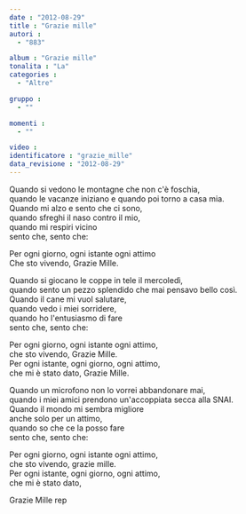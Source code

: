 ```yaml
---
date : "2012-08-29"
title : "Grazie mille"
autori : 
  - "883"

album : "Grazie mille"
tonalita : "La"
categories : 
  - "Altre"

gruppo : 
  - ""

momenti : 
  - ""

video : 
identificatore : "grazie_mille"
data_revisione : "2012-08-29"
---
```

  
  
 Quando si vedono le montagne che non c'è foschia,  
quando le vacanze iniziano e quando poi torno a casa mia.  
Quando mi alzo e sento che ci sono,  
quando sfreghi il naso contro il mio,  
quando mi respiri vicino  
sento che, sento che:  
  
  
Per ogni giorno, ogni istante ogni attimo  
Che sto vivendo, Grazie Mille.  
  
  
  
Quando si giocano le coppe in tele il mercoledì,  
quando sento un pezzo splendido che mai pensavo bello così.  
Quando il cane mi vuol salutare,  
quando vedo i miei sorridere,  
quando ho l'entusiasmo di fare  
sento che, sento che:  
  
  
Per ogni giorno, ogni istante ogni attimo,  
che sto vivendo, Grazie Mille.  
Per ogni istante, ogni giorno, ogni attimo,  
che mi è stato dato, Grazie Mille.  
  
  
Quando un microfono non lo vorrei abbandonare mai,  
quando i miei amici prendono un'accoppiata secca alla SNAI.  
Quando il mondo mi sembra migliore  
anche solo per un attimo,  
quando so che ce la posso fare  
sento che, sento che:  
  
  
Per ogni giorno, ogni istante ogni attimo,  
che sto vivendo, grazie mille.  
Per ogni istante, ogni giorno, ogni attimo,  
che mi è stato dato,  
  
Grazie Mille rep  
  
  
  
